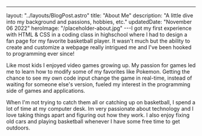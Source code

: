 ---

layout: "../layouts/BlogPost.astro"
title: "About Me"
description: "A little dive into my background and passions, hobbies, etc."
updatedDate: "November 06 2022"
heroImage: "/placeholder-about.jpg"
---I got my first experience with HTML & CSS in a coding class in highschool where I had to design a fan page for my favorite basketball player. It wasn't much but the ability to create and customize a webpage really intrigued me and I've been hooked to programming ever since!

Like most kids I enjoyed video games growing up. My passion for games led me to learn how to modify some of my favorites like Pokemon. Getting the chance to see my own code input change the game in real-time, instead of waiting for someone else's version, fueled my interest in the programming side of games and applications.

When I'm not trying to catch them all or catching up on basketball, I spend a lot of time at my computer desk. Im very passionate about technology and I love taking things apart and figuring out how they work. I also enjoy fixing old cars and playing basketball whenever I have some free time to get outdoors.
